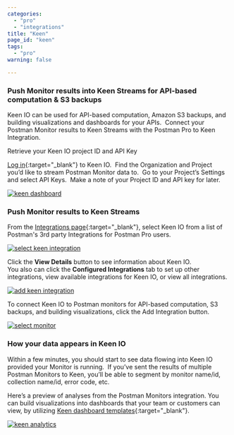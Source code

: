 ```yaml
---
categories:
  - "pro"
  - "integrations"
title: "Keen"
page_id: "keen"
tags: 
  - "pro"
warning: false

---
```


### Push Monitor results into Keen Streams for API-based computation & S3 backups

Keen IO can be used for API-based computation, Amazon S3 backups, and building visualizations and dashboards for your APIs.  Connect your Postman Monitor results to Keen Streams with the Postman Pro to Keen Integration.

Retrieve your Keen IO project ID and API Key

[Log in](https://keen.io/home/){:target="_blank"} to Keen IO.  Find the Organization and Project you’d like to stream Postman Monitor data to.  Go to your Project’s Settings and select API Keys.  Make a note of your Project ID and API key for later.

[![keen dashboard](https://s3.amazonaws.com/postman-static-getpostman-com/postman-docs/59119661.jpg)](https://s3.amazonaws.com/postman-static-getpostman-com/postman-docs/59119661.jpg)

### Push Monitor results to Keen Streams

From the [Integrations page](https://app.getpostman.com/dashboard/integrations){:target="_blank"}, select Keen IO from a list of Postman's 3rd party Integrations for Postman Pro users.

[![select keen integration](https://s3.amazonaws.com/postman-static-getpostman-com/postman-docs/integrations_keen.png)](https://s3.amazonaws.com/postman-static-getpostman-com/postman-docs/integrations_keen.png)

Click the **View Details** button to see information about Keen IO.  
You also can click the **Configured Integrations** tab to set up other integrations, view available integrations for Keen IO, or view all integrations.

[![add keen integration](https://s3.amazonaws.com/postman-static-getpostman-com/postman-docs/integrations_Keen_details1.png
)](https://s3.amazonaws.com/postman-static-getpostman-com/postman-docs/integrations_Keen_details1.png)

To connect Keen IO to Postman monitors for API-based computation, S3 backups, and building visualizations, click the Add Integration button.

[![select monitor](https://s3.amazonaws.com/postman-static-getpostman-com/postman-docs/integrations_Keen_sendMonitors1.png)](https://s3.amazonaws.com/postman-static-getpostman-com/postman-docs/integrations_Keen_sendMonitors1.png)

### How your data appears in Keen IO

Within a few minutes, you should start to see data flowing into Keen IO provided your Monitor is running.  If you’ve sent the results of multiple Postman Monitors to Keen, you’ll be able to segment by monitor name/id, collection name/id, error code, etc. 

Here’s a preview of analyses from the Postman Monitors integration. You can build visualizations into dashboards that your team or customers can view, by utilizing [Keen dashboard templates](https://keen.io/docs/visualize/how-to-create-a-dashboard/){:target="_blank"}.

[![keen analytics](https://s3.amazonaws.com/postman-static-getpostman-com/postman-docs/keen_dashboard.png)](https://s3.amazonaws.com/postman-static-getpostman-com/postman-docs/keen_dashboard.png)  
